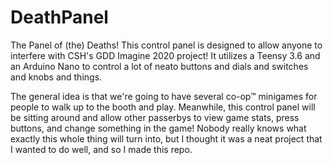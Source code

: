 # DeathPanel
The Panel of (the) Deaths! This control panel is designed to allow anyone to interfere with CSH's GDD Imagine 2020 project! It utilizes a Teensy 3.6 and an Arduino Nano to control a lot of neato buttons and dials and switches and knobs and things.

The general idea is that we're going to have several co-op™ minigames for people to walk up to the booth and play. Meanwhile, this control panel will be sitting around and allow other passerbys to view game stats, press buttons, and change something in the game! Nobody really knows what exactly this whole thing will turn into, but I thought it was a neat project that I wanted to do well, and so I made this repo. 
